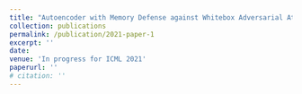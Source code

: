 ```yaml
---
title: "Autoencoder with Memory Defense against Whitebox Adversarial Attacks"
collection: publications
permalink: /publication/2021-paper-1
excerpt: ''
date: 
venue: 'In progress for ICML 2021'
paperurl: ''
# citation: ''
---
```


